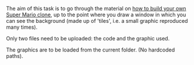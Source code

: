 The aim of this task is to go through the material on [how to build your own Super Mario clone](https://www.youtube.com/watch?v=6gLeplbqtqg), up to the point where you draw a window in which you can see the background (made up of 'tiles', i.e. a small graphic reproduced many times).

Only two files need to be uploaded: the code and the graphic used.

The graphics are to be loaded from the current folder. (No hardcoded paths).